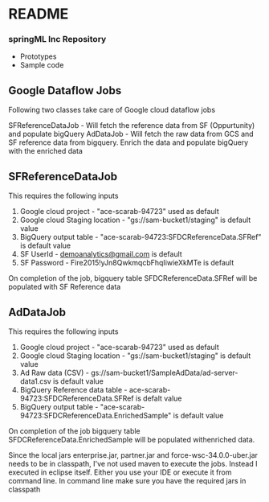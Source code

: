 # README #

### springML Inc Repository ###

* Prototypes
* Sample code

Google Dataflow Jobs
--------------------


Following two classes take care of Google cloud dataflow jobs

SFReferenceDataJob - Will fetch the reference data from SF (Oppurtunity) and populate bigQuery
AdDataJob - Will fetch the raw data from GCS and SF reference data from bigquery. Enrich the data and populate bigQuery with the enriched data


SFReferenceDataJob
------------------

This requires the following inputs

1. Google cloud project - "ace-scarab-94723" used as default
2. Google cloud Staging location - "gs://sam-bucket1/staging" is default value
3. BigQuery output table - "ace-scarab-94723:SFDCReferenceData.SFRef" is default value
4. SF UserId - demoanalytics@gmail.com is default
5. SF Password - Fire2015!yJn8QwkmqcbFhqIiwieXkMTe is default

On completion of the job, bigquery table SFDCReferenceData.SFRef will be populated with SF Reference data


AdDataJob
---------

This requires the following inputs

1. Google cloud project - "ace-scarab-94723" used as default
2. Google cloud Staging location - "gs://sam-bucket1/staging" is default value
3. Ad Raw data (CSV) - gs://sam-bucket1/SampleAdData/ad-server-data1.csv is default value
4. BigQuery Reference data table - ace-scarab-94723:SFDCReferenceData.SFRef is defalt value
5. BigQuery output table - "ace-scarab-94723:SFDCReferenceData.EnrichedSample" is default value

On completion of the job bigquery table SFDCReferenceData.EnrichedSample will be populated withenriched data.


Since the local jars enterprise.jar, partner.jar and force-wsc-34.0.0-uber.jar needs to be in classpath, I've not used maven to execute the jobs. Instead I executed in eclipse itself. 
Either you use your IDE or execute it from command line. In command line make sure you have the required jars in classpath





